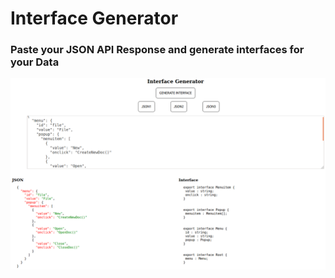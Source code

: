 # Interface Generator

### Paste your JSON API Response and generate interfaces for your Data

![Screenshot from the interface generator](./src/assets/screenshot.png)
